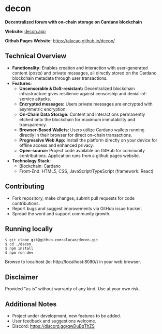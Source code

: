# **decon**

**Decentralized forum with on-chain storage on Cardano blockchain**

**Website**: [decon.app](https://decon.app)

**Github Pages Website**: https://alucao.github.io/decon/

## Technical Overview

- **Functionality:** Enables creation and interaction with user-generated content (posts) and private messages, all directly stored on the Cardano blockchain metadata through user transactions.
- **Features:**
  - **Uncensorable & DoS-resistant:** Decentralized blockchain infrastructure gives resilience against censorship and denial-of-service attacks.
  - **Encrypted messages:** Users private messages are encrypted with asymmetric encryption.
  - **On-Chain Data Storage:** Content and interactions permanently etched onto the blockchain for maximum immutability and transparency.
  - **Browser-Based Wallets:** Users utilize Cardano wallets running directly in their browser for direct on-chain transactions.
  - **Progressive Web App:** Install the platform directly on your device for offline access and enhanced privacy.
  - **Open-source:** Project code available on GitHub for community contributions. Application runs from a github pages website.
- **Technology Stack:**
  - Blockchain: Cardano
  - Front-End: HTML5, CSS, JavaScript/TypeScript (framework: React)

## Contributing

- Fork repository, make changes, submit pull requests for code contributions.
- Report bugs and suggest improvements via GitHub issue tracker.
- Spread the word and support community growth.

## Running locally
```
$ git clone git@github.com:alucao/decon.git
$ cd ./decon
$ npm install
$ npm run dev
```
Browse to localhost (ie: http://localhost:8080/) in your web browser.

## Disclaimer

Provided "as is" without warranty of any kind. Use at your own risk.

## Additional Notes

- Project under development, new features to be added.
- User feedback and suggestions welcome.
- Discord: https://discord.gg/qwDuBqThZS
